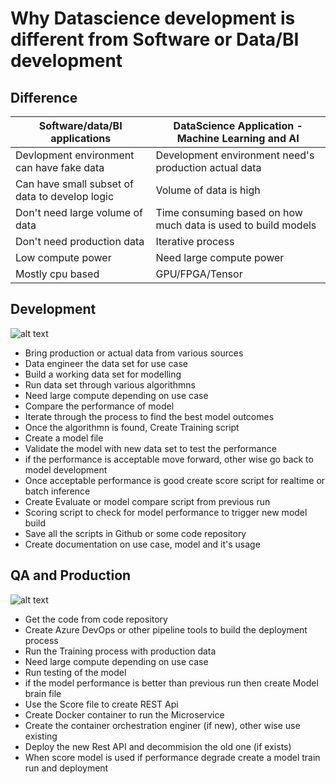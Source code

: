 # Why Datascience development is different from Software or Data/BI development

## Difference

| Software/data/BI applications                  | DataScience Application - Machine Learning and AI             |
|------------------------------------------------|---------------------------------------------------------------|
| Devlopment environment can have fake data      | Development environment need's production actual data         |
| Can have small subset of data to develop logic | Volume of data is high                                        |
| Don't need large volume of data                | Time consuming based on how much data is used to build models |
| Don't need production data                     | Iterative process                                             |
| Low compute power                              | Need large compute power                                      |
| Mostly cpu based                               | GPU/FPGA/Tensor                                               |

## Development

![alt text](https://github.com/balakreshnan/Samples2021/blob/main/DataScience/images/mldevops-Development.png "Service Health")

- Bring production or actual data from various sources
- Data engineer the data set for use case
- Build a working data set for modelling
- Run data set through various algorithmns
- Need large compute depending on use case
- Compare the performance of model
- Iterate through the process to find the best model outcomes
- Once the algorithmn is found, Create Training script
- Create a model file
- Validate the model with new data set to test the performance
- if the performance is acceptable move forward, other wise go back to model development
- Once acceptable performance is good create score script for realtime or batch inference
- Create Evaluate or model compare script from previous run
- Scoring script to check for model performance to trigger new model build
- Save all the scripts in Github or some code repository
- Create documentation on use case, model and it's usage

## QA and Production

![alt text](https://github.com/balakreshnan/Samples2021/blob/main/DataScience/images/mldevops-Production.png "Service Health")

- Get the code from code repository
- Create Azure DevOps or other pipeline tools to build the deployment process
- Run the Training process with production data
- Need large compute depending on use case
- Run testing of the model
- if the model performance is better than previous run then create Model brain file
- Use the Score file to create REST Api
- Create Docker container to run the Microservice
- Create the container orchestration enginer (if new), other wise use existing
- Deploy the new Rest API and decommision the old one (if exists)
- When score model is used if performance degrade create a model train run and deployment